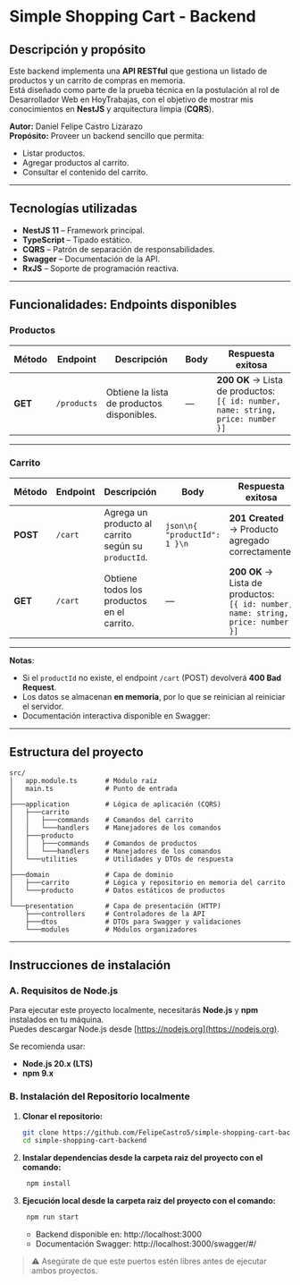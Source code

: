 # Simple Shopping Cart - Backend

## Descripción y propósito
Este backend implementa una **API RESTful** que gestiona un listado de productos y un carrito de compras en memoria.  
Está diseñado como parte de la prueba técnica en la postulación al rol de Desarrollador Web en HoyTrabajas, con el objetivo de mostrar mis conocimientos en **NestJS** y arquitectura limpia (**CQRS**).

**Autor:** Daniel Felipe Castro Lizarazo  
**Propósito:** Proveer un backend sencillo que permita:
- Listar productos.
- Agregar productos al carrito.
- Consultar el contenido del carrito.

---

## Tecnologías utilizadas
- **NestJS 11** – Framework principal.
- **TypeScript** – Tipado estático.
- **CQRS** – Patrón de separación de responsabilidades.
- **Swagger** – Documentación de la API.
- **RxJS** – Soporte de programación reactiva.

---
## Funcionalidades: Endpoints disponibles

### **Productos**
| Método | Endpoint     | Descripción                                    | Body | Respuesta exitosa |
|--------|--------------|------------------------------------------------|------|-------------------|
| **GET** | `/products` | Obtiene la lista de productos disponibles.     | —    | **200 OK** → Lista de productos:<br>`[{ id: number, name: string, price: number }]` |

---

### **Carrito**
| Método | Endpoint | Descripción                                             | Body | Respuesta exitosa |
|--------|----------|---------------------------------------------------------|------|-------------------|
| **POST** | `/cart` | Agrega un producto al carrito según su `productId`.    | ```json\n{ "productId": 1 }\n``` | **201 Created** → Producto agregado correctamente. |
| **GET** | `/cart` | Obtiene todos los productos en el carrito.              | —    | **200 OK** → Lista de productos:<br>`[{ id: number, name: string, price: number }]` |

---

**Notas**:
- Si el `productId` no existe, el endpoint `/cart` (POST) devolverá **400 Bad Request**.
- Los datos se almacenan **en memoria**, por lo que se reinician al reiniciar el servidor.
- Documentación interactiva disponible en Swagger:  

---

## Estructura del proyecto

```plaintext
src/
│   app.module.ts       # Módulo raíz
│   main.ts             # Punto de entrada
│
├───application         # Lógica de aplicación (CQRS)
│   ├───carrito
│   │   ├───commands    # Comandos del carrito
│   │   └───handlers    # Manejadores de los comandos
│   ├───producto
│   │   ├───commands    # Comandos de productos
│   │   └───handlers    # Manejadores de los comandos
│   └───utilities       # Utilidades y DTOs de respuesta
│
├───domain              # Capa de dominio
│   ├───carrito         # Lógica y repositorio en memoria del carrito
│   └───producto        # Datos estáticos de productos
│
└───presentation        # Capa de presentación (HTTP)
    ├───controllers     # Controladores de la API
    ├───dtos            # DTOs para Swagger y validaciones
    └───modules         # Módulos organizadores
```

---

## Instrucciones de instalación
### A. Requisitos de Node.js
Para ejecutar este proyecto localmente, necesitarás **Node.js** y **npm** instalados en tu máquina.  
Puedes descargar Node.js desde [https://nodejs.org](https://nodejs.org).

Se recomienda usar:
- **Node.js 20.x (LTS)**
- **npm 9.x**

###  B. Instalación del Repositorio localmente
1. **Clonar el repositorio:**
   ```bash
   git clone https://github.com/FelipeCastro5/simple-shopping-cart-backend.git
   cd simple-shopping-cart-backend

2. **Instalar dependencias desde la carpeta raiz del proyecto con el comando:**
   ```bash
    npm install
    ```

3. **Ejecución local desde la carpeta raiz del proyecto con el comando:**
   ```bash
    npm run start
    ```

    - Backend disponible en: http://localhost:3000
    - Documentación Swagger: http://localhost:3000/swagger/#/
> ⚠️ Asegúrate de que este puertos estén libres antes de ejecutar ambos proyectos.